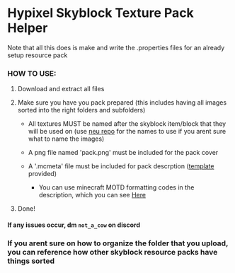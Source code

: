 # Hypixel Skyblock Texture Pack Helper 

Note that all this does is make and write the .properties files for an already setup resource pack

### HOW TO USE:

1. Download and extract all files

2. Make sure you have you pack prepared (this includes having all images sorted into the right folders and subfolders)

    - All textures MUST be named after the skyblock item/block that they will be used on (use [neu repo](https://github.com/NotEnoughUpdates/NotEnoughUpdates-REPO/tree/master/items) for the names to use if you arent sure what to name the images)

    - A png file named 'pack.png' must be included for the pack cover

    - A '.mcmeta' file must be included for pack descrption ([template](pack.mcmeta) provided)

        - You can use minecraft MOTD formatting codes in the description, which you can see [Here](https://htmlcolorcodes.com/minecraft-color-codes/)

3. Done!

#### If any issues occur, dm `not_a_cow` on discord



### If you arent sure on how to organize the folder that you upload, you can reference how other skyblock resource packs have things sorted
